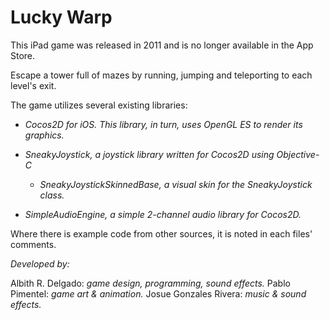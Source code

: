 # Lucky Warp
This iPad game was released in 2011 and is no longer available in the App Store. 

Escape a tower full of mazes by running, jumping and teleporting to each level's exit.

The game utilizes several existing libraries:

* *Cocos2D for iOS. This library, in turn, uses OpenGL ES to render its graphics.*

* *SneakyJoystick, a joystick library written for Cocos2D using Objective-C*
   
   * *SneakyJoystickSkinnedBase, a visual skin for the SneakyJoystick class.*

* *SimpleAudioEngine, a simple 2-channel audio library for Cocos2D.*

Where there is example code from other sources, it is noted in each files' comments.

*Developed by:*

Albith R. Delgado: *game design, programming, sound effects.*
Pablo Pimentel: *game art & animation.*
Josue Gonzales Rivera: *music & sound effects.*

